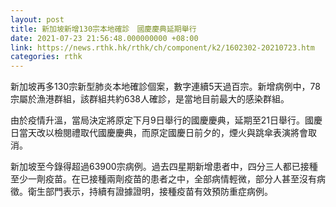 ```yaml
---
layout: post
title: 新加坡新增130宗本地確診　國慶慶典延期舉行
date: 2021-07-23 21:56:48.000000000 +08:00
link: https://news.rthk.hk/rthk/ch/component/k2/1602302-20210723.htm
categories: rthk
---
```


新加坡再多130宗新型肺炎本地確診個案，數字連續5天過百宗。新增病例中，78宗屬於漁港群組，該群組共約638人確診，是當地目前最大的感染群組。

由於疫情升溫，當局決定將原定下月9日舉行的國慶慶典，延期至21日舉行。國慶日當天改以檢閱禮取代國慶慶典，而原定國慶日前夕的，煙火與跳傘表演將會取消。

新加坡至今錄得超過63900宗病例。過去四星期新增患者中，四分三人都已接種至少一劑疫苗。在已接種兩劑疫苗的患者之中，全部病情輕微，部分人甚至沒有病徵。衛生部門表示，持續有證據證明，接種疫苗有效預防重症病例。
